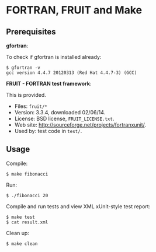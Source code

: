 FORTRAN, FRUIT and Make
=======================

Prerequisites
-------------

**gfortran**:

To check if gfortran is installed already:

```
$ gfortran -v
gcc version 4.4.7 20120313 (Red Hat 4.4.7-3) (GCC) 
```

**FRUIT - FORTRAN test framework**:

This is provided.

* Files: `fruit/*`
* Version: 3.3.4, downloaded 02/06/14.
* License: BSD license, `FRUIT_LICENSE.txt`.
* Web site: http://sourceforge.net/projects/fortranxunit/.
* Used by: test code in `test/`.

Usage
-----

Compile:

```
$ make fibonacci
```

Run:

```
$ ./fibonacci 20
```

Compile and run tests and view XML xUnit-style test report:

```
$ make test
$ cat result.xml
```

Clean up:

```
$ make clean
```
